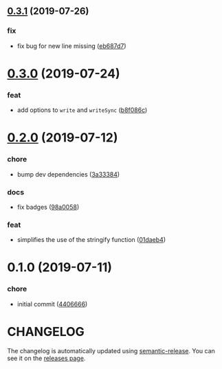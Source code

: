 <a name="0.3.1"></a>
## [0.3.1](https://github.com/forresst/amunet/compare/0.3.0...0.3.1) (2019-07-26)

### fix

* fix bug for new line missing ([eb687d7](https://github.com/forresst/amunet/commit/eb687d7))



<a name="0.3.0"></a>
# [0.3.0](https://github.com/forresst/amunet/compare/0.2.0...0.3.0) (2019-07-24)


### feat

* add options to `write` and `writeSync` ([b8f086c](https://github.com/forresst/amunet/commit/b8f086c))



<a name="0.2.0"></a>
# [0.2.0](https://github.com/forresst/amunet/compare/0.1.0...0.2.0) (2019-07-12)


### chore

* bump dev dependencies ([3a33384](https://github.com/forresst/amunet/commit/3a33384))

### docs

* fix badges ([98a0058](https://github.com/forresst/amunet/commit/98a0058))

### feat

* simplifies the use of the stringify function ([01daeb4](https://github.com/forresst/amunet/commit/01daeb4))



<a name="0.1.0"></a>
# 0.1.0 (2019-07-11)


### chore

* initial commit ([4406666](https://github.com/forresst/amunet/commit/4406666))



# CHANGELOG

The changelog is automatically updated using [semantic-release](https://github.com/semantic-release/semantic-release).
You can see it on the [releases page](../../releases).
